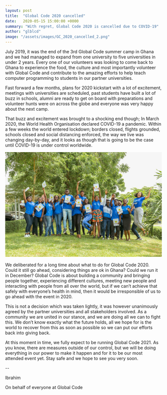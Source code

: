 ```yaml
---
layout: post
title:  "Global Code 2020 cancelled"
date:   2020-05-15 15:00:00 +0000
summary: "With regret, Global Code 2020 is cancelled due to COVID-19"
author: "glblcd"
image: "/assets/images/GC_2020_cancelled_2.png"
---
```



July 2019, it was the end of the 3rd Global Code summer camp in Ghana and we had managed to expand from one university to five universities in under 2 years. Every one of our volunteers was looking to come back to Ghana to experience the food, the culture and most importantly volunteer with Global Code and contribute to the amazing efforts to help teach computer programming to students in our partner universities.

Fast forward a few months, plans for 2020 kickstart with a lot of excitement, meetings with universities are scheduled, past students have built a lot of buzz in schools, alumni are ready to get on board with preparations and volunteer hunts were on across the globe and everyone was very happy about the next camp. 

That buzz and excitement was brought to a shocking end though; In March 2020, the World Health Organisation declared COVID-19 a pandemic. Within a few weeks the world entered lockdown; borders closed, flights grounded, schools closed and social distancing enforced, the way we live was changing day-by-day, and it looks as though that is going to be the case until COVID-19 is under control worldwide. 

![GC 2019](/assets/images/GC2019_UG_group_shot.jpg "Global Code 2019, UG")

We deliberated for a long time about what to do for Global Code 2020. Could it still go ahead, considering things are ok in Ghana? Could we run it in December? Global Code is about building a community and bringing people together, experiencing different cultures, meeting new people and interacting with people from all over the world, but if we can’t achieve that safely with everyone’s health in mind, then it would be irresponsible of us to go ahead with the event in 2020.

This is not a decision which was taken lightly, it was however unanimously agreed by the partner universities and all stakeholders involved. As a community we are united in our stance, and we are doing all we can to fight this. We don’t know exactly what the future holds, all we hope for is the world to recover from this as soon as possible so we can put our efforts back into giving back.

At this moment in time, we fully expect to be running Global Code 2021. As you know, there are measures outside of our control, but we will be doing everything in our power to make it happen and for it to be our most attended event yet. Stay safe and we hope to see you very soon.

--

Ibrahim

On behalf of everyone at Global Code
